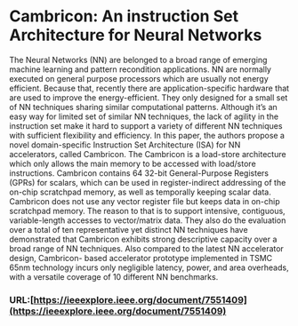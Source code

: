 
# Cambricon: An instruction Set Architecture for Neural Networks
 The Neural Networks (NN) are belonged to a broad range of emerging machine learning and pattern recondition applications. NN are normally executed on general purpose processors which are usually not energy efficient. Because that, recently there are application-specific hardware that are used to improve the energy-efficient. They only designed for a small set of NN techniques sharing similar computational patterns. Although it’s an easy way for limited set of similar NN techniques, the lack of agility in the instruction set make it hard to support a variety of different NN techniques with sufficient flexibility and efficiency. In this paper, the authors propose a novel domain-specific Instruction Set Architecture (ISA) for NN accelerators, called Cambricon. The Cambricon is a load-store architecture which only allows the main memory to be accessed with load/store instructions. Cambricon contains 64 32-bit General-Purpose Registers (GPRs) for scalars, which can be used in register-indirect addressing of the on-chip scratchpad memory, as well as temporally keeping scalar data. Cambricon does not use any vector register file but keeps data in on-chip scratchpad memory. The reason to that is to support intensive, contiguous, variable-length accesses to vector/matrix data. They also do the evaluation over a total of ten representative yet distinct NN techniques have demonstrated that Cambricon exhibits strong descriptive capacity over a broad range of NN techniques. Also compared to the latest NN accelerator design, Cambricon- based accelerator prototype implemented in TSMC 65nm technology incurs only negligible latency, power, and area overheads, with a versatile coverage of 10 different NN benchmarks.

### URL:[https://ieeexplore.ieee.org/document/7551409](https://ieeexplore.ieee.org/document/7551409)

